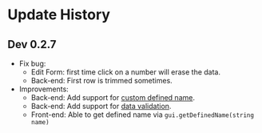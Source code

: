 # Update History
## Dev 0.2.7
 - Fix bug:
    - Edit Form: first time click on a number will erase the data.
    - Back-end: First row is trimmed sometimes.
 - Improvements:
    - Back-end: Add support for [custom defined name](https://support.office.com/en-us/article/define-and-use-names-in-formulas-4d0f13ac-53b7-422e-afd2-abd7ff379c64).
    - Back-end: Add support for [data validation](https://support.office.com/en-us/article/apply-data-validation-to-cells-29fecbcc-d1b9-42c1-9d76-eff3ce5f7249).
    - Front-end: Able to get defined name via ```gui.getDefinedName(string name)```
